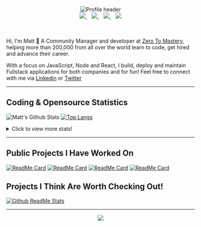 <div align="center">
    <img src="https://github.com/MattCSmith/MattCSmith/raw/master/assets/githubImage.png" alt="Profile header" />
    <div>
        <a href="https://www.linkedin.com/in/matt-c-smith/">
            <img src="https://img.shields.io/badge/linkedin-connect-%230077B5.svg?&style=for-the-badge&logo=linkedin" />
        </a>&nbsp;&nbsp;
        <a href="https://dev.to/mattcsmith">
            <img src="https://img.shields.io/badge/dev.to-follow-%230A0A0A.svg?&style=for-the-badge&logo=dev.to" />
        </a>&nbsp;&nbsp;
        <a href="https://twitter/MattCSmith_">
            <img src="https://img.shields.io/badge/twitter-follow-%231DA1F2.svg?&style=for-the-badge&logo=twitter" />
        </a>&nbsp;&nbsp;
        <a href="https://www.youtube.com/channel/UCQnCh_U9PeXh_7FaxUB7Lsg">
            <img src="https://img.shields.io/badge/youtube-subscribe-%23FF0000.svg?&style=for-the-badge&logo=youtube" />
        </a>
    </div>
</div>
<br/><br/>

Hi, I'm Matt 👋
A Community Manager and developer at [Zero To Mastery](https://zerotomastery.io/?utm_source=mcs_gh), helping more than 200,000 from all over the world learn to code, get hired and advance their career.

With a focus on JavaScript, Node and React, I build, deploy and maintain Fullstack applications for both companies and for fun!
Feel free to connect with me via [Linkedin](https://www.linkedin.com/in/matt-c-smith/) or [Twitter](https://twitter/MattCSmith_)

---
## Coding & Opensource Statistics
![Matt's Github Stats](https://github-readme-stats.vercel.app/api?username=mattcsmith&count_private=true&show_icons=true)
[![Top Langs](https://github-readme-stats.vercel.app/api/top-langs/?username=mattcsmith)](https://github.com/mattcsmith)

<details>
  <summary>Click to view more stats!</summary>
    <!--START_SECTION:waka-->
![Profile Views](http://img.shields.io/badge/Profile%20Views-12-blue)

![Lines of code](https://img.shields.io/badge/From%20Hello%20World%20I%27ve%20Written-10.6%20million%20lines%20of%20code-blue)

**🐱 My Github Data** 

> 🏆 2,848 Contributions in the Year 2020
 > 
> 📦 0 Bytes Used in Github's Storage 
 > 
> 🚫 Not Opted to Hire
 > 
> 📜 15 Public Repositories
 > 
> 🔑 0 Private Repository 
 > 
**I'm a Night 🦉** 

```text
🌞 Morning    162 commits    ██░░░░░░░░░░░░░░░░░░░░░░░   8.81% 
🌆 Daytime    518 commits    ███████░░░░░░░░░░░░░░░░░░   28.17% 
🌃 Evening    671 commits    █████████░░░░░░░░░░░░░░░░   36.49% 
🌙 Night      488 commits    ██████░░░░░░░░░░░░░░░░░░░   26.54%

```
📅 **I'm Most Productive on Wednesday** 

```text
Monday       163 commits    ██░░░░░░░░░░░░░░░░░░░░░░░   8.86% 
Tuesday      207 commits    ██░░░░░░░░░░░░░░░░░░░░░░░   11.26% 
Wednesday    382 commits    █████░░░░░░░░░░░░░░░░░░░░   20.77% 
Thursday     380 commits    █████░░░░░░░░░░░░░░░░░░░░   20.66% 
Friday       334 commits    ████░░░░░░░░░░░░░░░░░░░░░   18.16% 
Saturday     184 commits    ██░░░░░░░░░░░░░░░░░░░░░░░   10.01% 
Sunday       189 commits    ██░░░░░░░░░░░░░░░░░░░░░░░   10.28%

```


📊 **This Week I Spent My Time On** 

```text
⌚︎ Time Zone: Europe/London

💬 Programming Languages: 
JavaScript               5 hrs 41 mins       ████████████░░░░░░░░░░░░░   48.77% 
JSX                      5 hrs 16 mins       ███████████░░░░░░░░░░░░░░   45.15% 
JSON                     35 mins             █░░░░░░░░░░░░░░░░░░░░░░░░   5.01% 
CSS                      7 mins              ░░░░░░░░░░░░░░░░░░░░░░░░░   1.07% 
Other                    0 secs              ░░░░░░░░░░░░░░░░░░░░░░░░░   0.01%

🔥 Editors: 
VS Code                  11 hrs 40 mins      █████████████████████████   100.0%

💻 Operating System: 
Windows                  11 hrs 40 mins      █████████████████████████   100.0%

```

**I Mostly Code in JavaScript** 

```text
JavaScript               36 repos            ███████████████████░░░░░░   76.6% 
HTML                     6 repos             ███░░░░░░░░░░░░░░░░░░░░░░   12.77% 
CSS                      4 repos             ██░░░░░░░░░░░░░░░░░░░░░░░   8.51% 
Python                   1 repo              ░░░░░░░░░░░░░░░░░░░░░░░░░   2.13%

```



<!--END_SECTION:waka-->
</details>

---

## Public Projects I Have Worked On

[![ReadMe Card](https://github-readme-stats.vercel.app/api/pin/?username=zerodevs&repo=FullstackTrends_Challenge-13)](https://www.fullstacktrends.com/)
[![ReadMe Card](https://github-readme-stats.vercel.app/api/pin/?username=mattcsmith&repo=zeroBot-legacy)](https://github.com/MattCSmith/zeroBot-Legacy)
[![ReadMe Card](https://github-readme-stats.vercel.app/api/pin/?username=zerodevs&repo=dev-resources-frontend)](https://github.com/zerodevs/dev-resources-frontend)
[![ReadMe Card](https://github-readme-stats.vercel.app/api/pin/?username=zerodevs&repo=advent-website)](aoc.zerotomastery.io)

## Projects I Think Are Worth Checking Out!
[![Github ReadMe Stats](https://github-readme-stats.vercel.app/api/pin/?username=anuraghazra&repo=github-readme-stats)](https://github.com/anuraghazra/github-readme-stats)

---
<p align='center'>
    <img src="https://visitor-badge.glitch.me/badge?page_id=mattcsmith.github-readme0123" />
</p>
